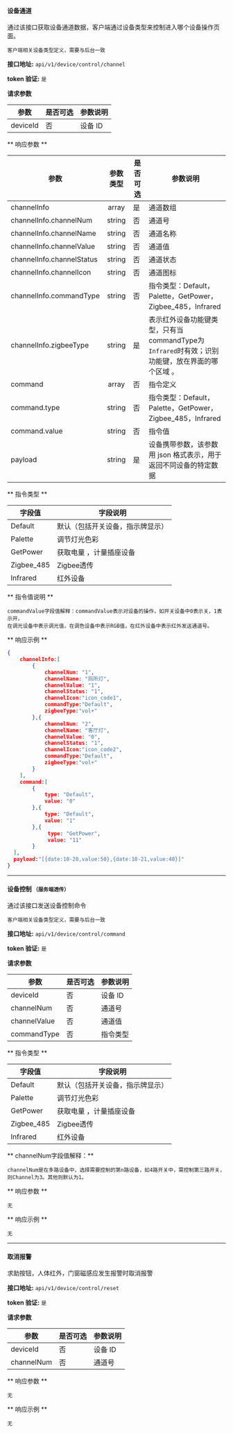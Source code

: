 #### 设备通道
通过该接口获取设备通道数据，客户端通过设备类型来控制进入哪个设备操作页面。

`客户端相关设备类型定义，需要与后台一致`

**接口地址:**  `api/v1/device/control/channel`

**token 验证:**  `是`

**请求参数**

|      参数     | 是否可选 | 参数说明 |
|---------------|----------|----------|
| deviceId      | 否       | 设备 ID  |



** 响应参数 **

| 参数                      | 参数类型 | 是否可选 | 参数说明                                                                                        |
| ---                       | :---:    | ----     | ---                                                                                             |
| channelInfo               | array    | 是       | 通道数组                                                                                        |
| channelInfo.channelNum    | string   | 否       | 通道号                                                                                          |
| channelInfo.channelName   | string   | 否       | 通道名称                                                                                        |
| channelInfo.channelValue  | string   | 否       | 通道值                                                                                          |
| channelInfo.channelStatus | string   | 否       | 通道状态                                                                                        |
| channelInfo.channelIcon   | string   | 否       | 通道图标                                                                                        |
| channelInfo.commandType   | string   | 否       | 指令类型：Default，Palette，GetPower，Zigbee_485，Infrared                                      |
| channelInfo.zigbeeType    | string   | 是       | 表示红外设备功能键类型，只有当commandType为`Infrared`时有效；识别功能键，放在界面的哪个区域  。 |
| command                   | array    | 否       | 指令定义                                                                                        |
| command.type              | string   | 否       | 指令类型：Default，Palette，GetPower，Zigbee_485，Infrared                                      |
| command.value             | string   | 否       | 指令值                                                                                          |
| payload                   | string   | 是       |  设备携带参数，该参数用 json 格式表示，用于返回不同设备的特定数据                                                                                                |




** 指令类型 **

|   字段值   |             字段说明             |
|------------|----------------------------------|
| Default    | 默认（包括开关设备，指示牌显示） |
| Palette    | 调节灯光色彩                     |
| GetPower   | 获取电量 ，计量插座设备          |
| Zigbee_485 | Zigbee透传                       |
| Infrared   | 红外设备                         |


** 指令值说明 **

    commandValue字段值解释：commandValue表示对设备的操作，如开关设备中0表示关，1表示开，
    在调光设备中表示调光值，在调色设备中表示RGB值，在红外设备中表示红外发送通道号。

** 响应示例 **
``` json
{
    channelInfo:[
        {
            channelNum: "1",
            channelName: "厕所灯",
            channelValue: "1",
            channelStatus: "1",
            channelIcon:"icon_code1",
            commandType:"Default",
            zigbeeType:"vol+"
        },{
            channelNum: "2",
            channelName: "客厅灯",
            channelValue: "0",
            channelStatus: "1",
            channelIcon:"icon_code2",
            commandType:"Default",
            zigbeeType:"vol+"
        }
    ],
    command:[
        {
            type: "Default",
            value: "0"
        },{
            type: "Default",
            value: "1"
        },{
             type: "GetPower",
             value: "11"
        }
  ],
  payload:"[{date:10-20,value:50},{date:10-21,value:40}]"
}
```

---

#### 设备控制 `（服务端透传）`
通过该接口发送设备控制命令

`客户端相关设备类型定义，需要与后台一致`

**接口地址:**  `api/v1/device/control/command`

**token 验证:**  `是`

**请求参数**

|     参数     | 是否可选 | 参数说明 |
|--------------|----------|----------|
| deviceId     | 否       | 设备 ID  |
| channelNum   | 否       | 通道号   |
| channelValue | 否       | 通道值   |
| commandType  | 否       | 指令类型 |

** 指令类型 **

|   字段值   |             字段说明             |
|------------|----------------------------------|
| Default    | 默认（包括开关设备，指示牌显示） |
| Palette    | 调节灯光色彩                     |
| GetPower   | 获取电量 ，计量插座设备          |
| Zigbee_485 | Zigbee透传                       |
| Infrared   | 红外设备                         |

** channelNum字段值解释：**

    channelNum是在多路设备中，选择需要控制的第n路设备，如4路开关中，需控制第三路开关，
    则Channel为3。其他则默认为1。

** 响应参数 **

`无`

** 响应示例 **

`无`

---

#### 取消报警
求助按钮，人体红外，门窗磁感应发生报警时取消报警

**接口地址:**  `api/v1/device/control/reset`

**token 验证:**  `是`

**请求参数**

|     参数     | 是否可选 | 参数说明 |
|--------------|----------|----------|
| deviceId     | 否       | 设备 ID  |
| channelNum   | 否       | 通道号   |


** 响应参数 **

`无`

** 响应示例 **

`无`